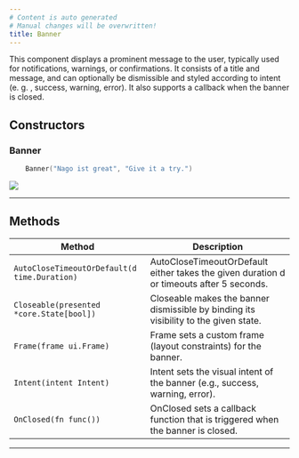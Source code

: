 ```yaml
---
# Content is auto generated
# Manual changes will be overwritten!
title: Banner
---
```

This component displays a prominent message to the user,
typically used for notifications, warnings, or confirmations. It consists
of a title and message, and can optionally be dismissible and styled
according to intent (e. g. , success, warning, error). It also supports a callback when the banner is closed.

## Constructors
### Banner
```go
	Banner("Nago ist great", "Give it a try.")
```

![](/images/components/feedback-and-overlay/alert/banner.png)

---
## Methods
| Method | Description |
|--------| ------------|
| `AutoCloseTimeoutOrDefault(d time.Duration)` | AutoCloseTimeoutOrDefault either takes the given duration d or timeouts after 5 seconds. |
| `Closeable(presented *core.State[bool])` | Closeable makes the banner dismissible by binding its visibility to the given state. |
| `Frame(frame ui.Frame)` | Frame sets a custom frame (layout constraints) for the banner. |
| `Intent(intent Intent)` | Intent sets the visual intent of the banner (e.g., success, warning, error). |
| `OnClosed(fn func())` | OnClosed sets a callback function that is triggered when the banner is closed. |
---

